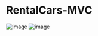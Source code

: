 # RentalCars-MVC
![image](https://user-images.githubusercontent.com/96589855/220280012-26627a23-6185-4ac8-b341-c80a8683a66e.png)
![image](https://user-images.githubusercontent.com/96589855/220280272-40971b79-2823-4177-b30d-d5204388629d.png)
